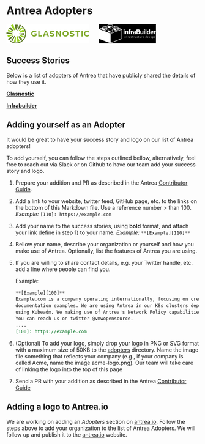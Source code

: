 # Antrea Adopters

<a href="http://glasnostic.com" border="0" target="_blank">
<img alt="glasnostic.com" src="docs/assets/adopters/glasnostic-logo.png"
height="50"></a>&nbsp; &nbsp; &nbsp;
<a href="http://infrabuilder.com" border="0" target="_blank">
<img alt="infrabuilder.com" src="docs/assets/adopters/infrabuilder-logo.png"
height="50"></a>&nbsp; &nbsp; &nbsp;

## Success Stories

Below is a list of adopters of Antrea that have publicly shared the details
of how they use it.

**[Glasnostic][100]**

**[Infrabuilder][101]**

## Adding yourself as an Adopter

It would be great to have your success story and logo on our list of
Antrea adopters!

To add yourself, you can follow the steps outlined bellow, alternatively,
feel free to reach out via Slack or on Github to have our team
add your success story and logo.

1. Prepare your addition and PR as described in the Antrea
[Contributor Guide](CONTRIBUTING.md).

2. Add a link to your website, twitter feed, GitHub page, etc. to the links
on the bottom of this Markdown file. Use a reference number > than 100.
*Example:* `[110]: https://example.com`

3. Add your name to the success stories, using **bold** format, and attach your
link define in step 1) to your name. *Example:* `**[Example][110]**`

4. Bellow your name, describe your organization or yourself and how you make
use of Antrea. Optionally, list the features of Antrea you are using.

5. If you are willing to share contact details, e.g. your Twitter handle, etc.
add a line where people can find you.

    Example:

    ```markdown
    **[Example][100]**
    Example.com is a company operating internationally, focusing on creating
    documentation examples. We are using Antrea in our K8s clusters deployed
    using Kubeadm. We making use of Antrea's Network Policy capabilities.
    You can reach us on twitter @vmwopensource.
    ....
    [100]: https://example.com
    ```

6. (Optional) To add your logo, simply drop your logo in PNG or SVG format with
a maximum size of 50KB to the [adopters](docs/assets/adopters) directory.
Name the image file something that reflects your company (e.g., if your company
is called Acme, name the image acme-logo.png). Our team will take care of
linking the logo into the top of this page

7. Send a PR with your addition as described in the Antrea
[Contributor Guide](CONTRIBUTING.md)

## Adding a logo to Antrea.io

We are working on adding an *Adopters* section on [antrea.io][1].
Follow the steps above to add your organization to the list of Antrea Adopters.
We will follow up and publish it to the [antrea.io][1] website.

[1]: https://antrea.io
[100]: https://glasnostic.com
[101]: https://infrabuilder.com
